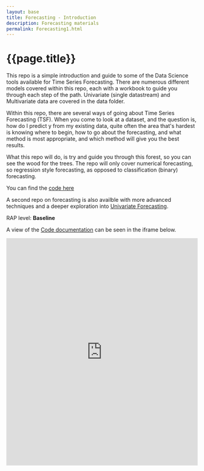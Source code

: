```yaml
---
layout: base 
title: Forecasting - Introduction
description: Forecasting materials
permalink: Forecasting1.html
---
```


# {{page.title}}

This repo is a simple introduction and guide to some of the Data Science tools available for Time Series Forecasting. 
There are numerous different models covered within this repo, each with a workbook to guide you through each step of the path. 
Univariate (single datastream) and Multivariate data are covered in the data folder. 

Within this repo, there are several ways of going about Time Series Forecasting (TSF). When you come to look at a dataset, and the question is, how do I predict y from my existing data, quite often the area that's hardest is knowing where to begin, how to go about the forecasting, and what method is most appropriate, and which method will give you the best results.

What this repo will do, is try and guide you through this forest, so you can see the wood for the trees. The repo will only cover numerical forecasting, so regression style forecasting, as opposed to classification (binary) forecasting.

You can find the [code here](https://github.com/nhsx/Forecasting)

A second repo on forecasting is also availble with more advanced techniques and a deeper exploration into <a href="/DataScience/ReusableCode/Forecasting2">Univariate Forecasting</a>.

RAP level: **Baseline**

A view of the [Code documentation](https://nhsx.github.io/Forecasting/) can be seen in the iframe below.

<iframe src="https://nhsx.github.io/Forecasting/" width="100%" height="600" frameborder="0" scrolling="yes"></iframe>